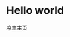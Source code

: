 
<!DOCTYPE html>
<html>
<head>
<meta charset="utf-8" name="viewport" content="width=device-width, initial-scale=1, maximum-scale=1, user-scalable=no">
<title>主页</title>
</head>
<body>
<h1>Hello world</h1>
<p>凉生主页</p>
</body>
</html>
